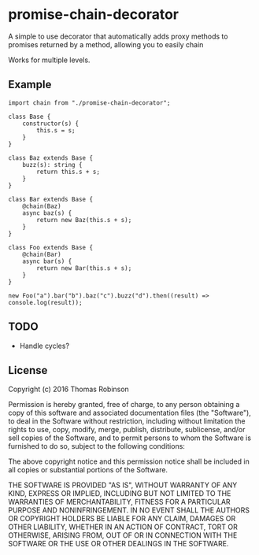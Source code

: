promise-chain-decorator
=======================

A simple to use decorator that automatically adds proxy methods to promises returned by a method,
allowing you to easily chain

Works for multiple levels.

Example
-------

    import chain from "./promise-chain-decorator";

    class Base {
        constructor(s) {
            this.s = s;
        }
    }

    class Baz extends Base {
        buzz(s): string {
            return this.s + s;
        }
    }

    class Bar extends Base {
        @chain(Baz)
        async baz(s) {
            return new Baz(this.s + s);
        }
    }

    class Foo extends Base {
        @chain(Bar)
        async bar(s) {
            return new Bar(this.s + s);
        }
    }

    new Foo("a").bar("b").baz("c").buzz("d").then((result) => console.log(result));


TODO
----

* Handle cycles?

License
-------

Copyright (c) 2016 Thomas Robinson

Permission is hereby granted, free of charge, to any person obtaining a copy of this software and associated documentation files (the "Software"), to deal in the Software without restriction, including without limitation the rights to use, copy, modify, merge, publish, distribute, sublicense, and/or sell copies of the Software, and to permit persons to whom the Software is furnished to do so, subject to the following conditions:

The above copyright notice and this permission notice shall be included in all copies or substantial portions of the Software.

THE SOFTWARE IS PROVIDED "AS IS", WITHOUT WARRANTY OF ANY KIND, EXPRESS OR IMPLIED, INCLUDING BUT NOT LIMITED TO THE WARRANTIES OF MERCHANTABILITY, FITNESS FOR A PARTICULAR PURPOSE AND NONINFRINGEMENT. IN NO EVENT SHALL THE AUTHORS OR COPYRIGHT HOLDERS BE LIABLE FOR ANY CLAIM, DAMAGES OR OTHER LIABILITY, WHETHER IN AN ACTION OF CONTRACT, TORT OR OTHERWISE, ARISING FROM, OUT OF OR IN CONNECTION WITH THE SOFTWARE OR THE USE OR OTHER DEALINGS IN THE SOFTWARE.
